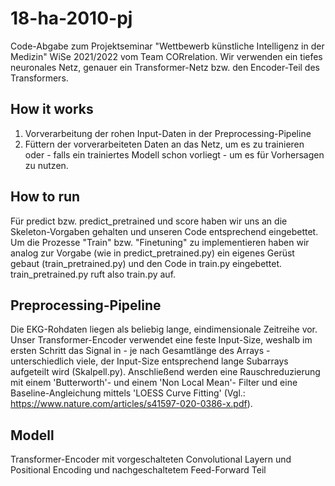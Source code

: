 # 18-ha-2010-pj
Code-Abgabe zum Projektseminar "Wettbewerb künstliche Intelligenz in der Medizin" WiSe 2021/2022 vom Team CORrelation.
Wir verwenden ein tiefes neuronales Netz, genauer ein Transformer-Netz bzw. den Encoder-Teil des Transformers.

## How it works

1. Vorverarbeitung der rohen Input-Daten in der Preprocessing-Pipeline
2. Füttern der vorverarbeiteten Daten an das Netz, um es zu trainieren oder - falls ein trainiertes Modell schon vorliegt - um es für Vorhersagen zu nutzen.

## How to run

Für predict bzw. predict_pretrained und score haben wir uns an die Skeleton-Vorgaben gehalten und unseren Code entsprechend eingebettet.
Um die Prozesse "Train" bzw. "Finetuning" zu implementieren haben wir analog zur Vorgabe (wie in predict_pretrained.py) ein eigenes Gerüst gebaut (train_pretrained.py) und den Code in train.py eingebettet. train_pretrained.py ruft also train.py auf.

## Preprocessing-Pipeline

Die EKG-Rohdaten liegen als beliebig lange, eindimensionale Zeitreihe vor. Unser Transformer-Encoder verwendet eine feste Input-Size, weshalb im ersten Schritt das Signal in - je nach Gesamtlänge des Arrays - unterschiedlich viele, der Input-Size entsprechend lange Subarrays aufgeteilt wird (Skalpell.py).
Anschließend werden eine Rauschreduzierung mit einem 'Butterworth'- und einem 'Non Local Mean'- Filter und eine Baseline-Angleichung mittels 'LOESS Curve Fitting' (Vgl.: https://www.nature.com/articles/s41597-020-0386-x.pdf).

## Modell
Transformer-Encoder mit vorgeschalteten Convolutional Layern und Positional Encoding und nachgeschaltetem Feed-Forward Teil